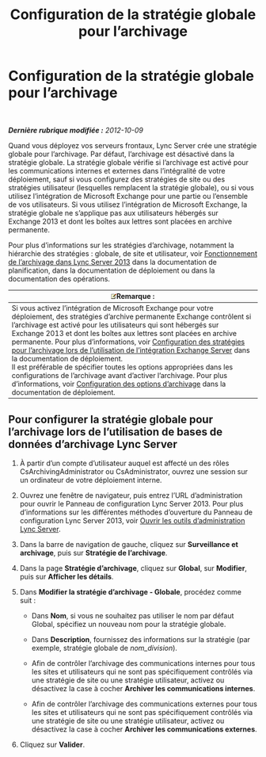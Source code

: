 ﻿---
title: Configuration de la stratégie globale pour l’archivage
TOCTitle: Configuration de la stratégie globale pour l’archivage
ms:assetid: 58341d6b-c3ff-4dd9-b1c7-0048f33861ca
ms:mtpsurl: https://technet.microsoft.com/fr-fr/library/JJ204906(v=OCS.15)
ms:contentKeyID: 49297304
ms.date: 05/20/2016
mtps_version: v=OCS.15
ms.translationtype: HT
---

# Configuration de la stratégie globale pour l’archivage

 

_**Dernière rubrique modifiée :** 2012-10-09_

Quand vous déployez vos serveurs frontaux, Lync Server crée une stratégie globale pour l’archivage. Par défaut, l’archivage est désactivé dans la stratégie globale. La stratégie globale vérifie si l’archivage est activé pour les communications internes et externes dans l’intégralité de votre déploiement, sauf si vous configurez des stratégies de site ou des stratégies utilisateur (lesquelles remplacent la stratégie globale), ou si vous utilisez l’intégration de Microsoft Exchange pour une partie ou l’ensemble de vos utilisateurs. Si vous utilisez l’intégration de Microsoft Exchange, la stratégie globale ne s’applique pas aux utilisateurs hébergés sur Exchange 2013 et dont les boîtes aux lettres sont placées en archive permanente.

Pour plus d’informations sur les stratégies d’archivage, notamment la hiérarchie des stratégies : globale, de site et utilisateur, voir [Fonctionnement de l’archivage dans Lync Server 2013](lync-server-2013-how-archiving-works.md) dans la documentation de planification, dans la documentation de déploiement ou dans la documentation des opérations.

<table>
<thead>
<tr class="header">
<th><img src="images/Gg398920.note(OCS.15).gif" title="note" alt="note" />Remarque :</th>
</tr>
</thead>
<tbody>
<tr class="odd">
<td>Si vous activez l’intégration de Microsoft Exchange pour votre déploiement, des stratégies d’archive permanente Exchange contrôlent si l’archivage est activé pour les utilisateurs qui sont hébergés sur Exchange 2013 et dont les boîtes aux lettres sont placées en archive permanente. Pour plus d’informations, voir <a href="lync-server-2013-setting-up-policies-for-archiving-when-using-exchange-server-integration.md">Configuration des stratégies pour l’archivage lors de l’utilisation de l’intégration Exchange Server</a> dans la documentation de déploiement.<br />
Il est préférable de spécifier toutes les options appropriées dans les configurations de l’archivage avant d’activer l’archivage. Pour plus d’informations, voir <a href="lync-server-2013-configuring-archiving-options.md">Configuration des options d’archivage</a> dans la documentation de déploiement.</td>
</tr>
</tbody>
</table>


## Pour configurer la stratégie globale pour l’archivage lors de l’utilisation de bases de données d’archivage Lync Server

1.  À partir d’un compte d’utilisateur auquel est affecté un des rôles CsArchivingAdministrator ou CsAdministrator, ouvrez une session sur un ordinateur de votre déploiement interne.

2.  Ouvrez une fenêtre de navigateur, puis entrez l’URL d’administration pour ouvrir le Panneau de configuration Lync Server 2013. Pour plus d’informations sur les différentes méthodes d’ouverture du Panneau de configuration Lync Server 2013, voir [Ouvrir les outils d’administration Lync Server](lync-server-2013-open-lync-server-administrative-tools.md).

3.  Dans la barre de navigation de gauche, cliquez sur **Surveillance et archivage**, puis sur **Stratégie de l’archivage**.

4.  Dans la page **Stratégie d’archivage**, cliquez sur **Global**, sur **Modifier**, puis sur **Afficher les détails**.

5.  Dans **Modifier la stratégie d’archivage - Globale**, procédez comme suit :
    
      - Dans **Nom**, si vous ne souhaitez pas utiliser le nom par défaut Global, spécifiez un nouveau nom pour la stratégie globale.
    
      - Dans **Description**, fournissez des informations sur la stratégie (par exemple, stratégie globale de *nom\_division*).
    
      - Afin de contrôler l’archivage des communications internes pour tous les sites et utilisateurs qui ne sont pas spécifiquement contrôlés via une stratégie de site ou une stratégie utilisateur, activez ou désactivez la case à cocher **Archiver les communications internes**.
    
      - Afin de contrôler l’archivage des communications externes pour tous les sites et utilisateurs qui ne sont pas spécifiquement contrôlés via une stratégie de site ou une stratégie utilisateur, activez ou désactivez la case à cocher **Archiver les communications externes**.

6.  Cliquez sur **Valider**.

